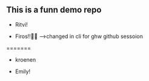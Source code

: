 ## This is a funn demo repo

-   Ritvi!

-   Firos!!🙌🏻 -->changed in cli for ghw github sessoion

=======

-   kroenen

-   Emily!
